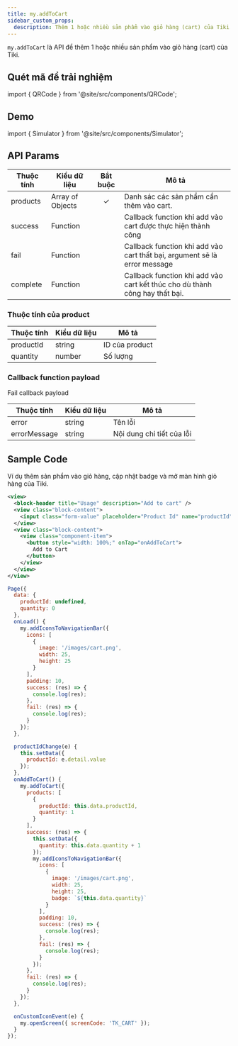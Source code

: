 ```yaml
---
title: my.addToCart
sidebar_custom_props:
  description: Thêm 1 hoặc nhiều sản phẩm vào giỏ hàng (cart) của Tiki
---
```


`my.addToCart` là API để thêm 1 hoặc nhiều sản phẩm vào giỏ hàng (cart) của Tiki.

## Quét mã để trải nghiệm

import { QRCode } from '@site/src/components/QRCode';

<QRCode page="pages/api/add-to-cart/index" />

## Demo

import { Simulator } from '@site/src/components/Simulator';

<Simulator page="pages/api/add-to-cart/index" />

## API Params

| Thuộc tính | Kiểu dữ liệu     | Bắt buộc | Mô tả                                                                       |
| ---------- | ---------------- | :------: | --------------------------------------------------------------------------- |
| products   | Array of Objects |    ✓     | Danh sác các sản phẩm cần thêm vào cart.                                    |
| success    | Function         |          | Callback function khi add vào cart được thực hiện thành công                |
| fail       | Function         |          | Callback function khi add vào cart thất bại, argument sẽ là error message   |
| complete   | Function         |          | Callback function khi add vào cart kết thúc cho dù thành công hay thất bại. |

### Thuộc tính của product

| Thuộc tính | Kiểu dữ liệu | Mô tả          |
| ---------- | ------------ | -------------- |
| productId  | string       | ID của product |
| quantity   | number       | Số lượng       |

### Callback function payload

Fail callback payload

| Thuộc tính   | Kiểu dữ liệu | Mô tả                     |
| ------------ | ------------ | ------------------------- |
| error        | string       | Tên lỗi                   |
| errorMessage | string       | Nội dung chi tiết của lỗi |

## Sample Code

Ví dụ thêm sản phẩm vào giỏ hàng, cập nhật badge và mở màn hình giỏ hàng của Tiki.

```xml title=index.txml
<view>
  <block-header title="Usage" description="Add to cart" />
  <view class="block-content">
    <input class="form-value" placeholder="Product Id" name="productId" onInput="productIdChange"></input>
  </view>
  <view class="block-content">
    <view class="component-item">
      <button style="width: 100%;" onTap="onAddToCart">
        Add to Cart
      </button>
    </view>
  </view>
</view>
```

```js title=index.js
Page({
  data: {
    productId: undefined,
    quantity: 0
  },
  onLoad() {
    my.addIconsToNavigationBar({
      icons: [
        {
          image: '/images/cart.png',
          width: 25,
          height: 25
        }
      ],
      padding: 10,
      success: (res) => {
        console.log(res);
      },
      fail: (res) => {
        console.log(res);
      }
    });
  },

  productIdChange(e) {
    this.setData({
      productId: e.detail.value
    });
  },
  onAddToCart() {
    my.addToCart({
      products: [
        {
          productId: this.data.productId,
          quantity: 1
        }
      ],
      success: (res) => {
        this.setData({
          quantity: this.data.quantity + 1
        });
        my.addIconsToNavigationBar({
          icons: [
            {
              image: '/images/cart.png',
              width: 25,
              height: 25,
              badge: `${this.data.quantity}`
            }
          ],
          padding: 10,
          success: (res) => {
            console.log(res);
          },
          fail: (res) => {
            console.log(res);
          }
        });
      },
      fail: (res) => {
        console.log(res);
      }
    });
  },

  onCustomIconEvent(e) {
    my.openScreen({ screenCode: 'TK_CART' });
  }
});
```
